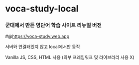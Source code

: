 # voca-study-local
### 군대에서 만든 영단어 학습 사이트 리뉴얼 버전

#@https://voca-study.web.app

서버와 연결돼있지 않고 local에서만 동작

Vanilla JS, CSS, HTML 사용 (외부 프레임워크 및 라이브러리 사용 X)
